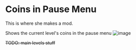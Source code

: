 # Coins in Pause Menu

This is where she makes a mod.

Shows the current level's coins in the pause menu
![image](https://github.com/Weebifying/coins-in-pause-menu-geode/assets/70783792/d9c7e00a-42e3-4e7e-b051-47d0b6b2bcd6)

~~TODO: main levels stuff~~
